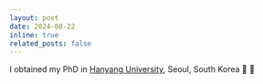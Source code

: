 ```yaml
---
layout: post
date: 2024-08-22
inline: true
related_posts: false
---
```


I obtained my PhD in <a href="http://cna.hanyang.ac.kr/">Hanyang University</a>, Seoul, South Korea :tada: :tada:
